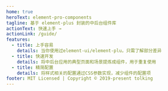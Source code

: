 ```yaml
---
home: true
heroText: element-pro-components
tagline: 基于 element-plus 封装的中后台组件库
actionText: 快速上手 →
actionLink: /guide/
features:
  - title: 上手容易
    details: 当你使用过element-ui/element-plu，只需了解部分差异
  - title: 快速开发
    details: 将中后台应用的典型页面和场景提炼成组件，用于重复使用
  - title: 精简配置
    details: 将样式相关的配置通过CSS参数实现，减少组件的配置项
footer: MIT Licensed | Copyright © 2019-present tolking
---
```

